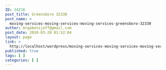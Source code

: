 ```yaml
---
ID: 14216
post_title: Greensboro 32330
post_name: >
  moving-services-moving-services-moving-services-greensboro-32330
author: mrgabonijeff@gmail.com
post_date: 2018-03-28 01:52:04
layout: page
link: >
  http://localhost/wordpress/moving-services-moving-services-moving-services-greensboro-32330/
published: true
tags: [ ]
categories: [ ]
---
```

